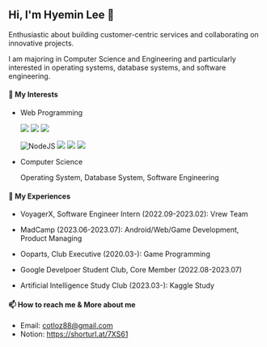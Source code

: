 ## Hi, I'm Hyemin Lee 👋

Enthusiastic about building customer-centric services and collaborating on innovative projects.

I am majoring in Computer Science and Engineering and particularly interested in operating systems, database systems, and software engineering.

#### 🌱 My Interests

- Web Programming
  
  <img src="https://img.shields.io/badge/React-20232A?style=for-the-badge&logo=react&logoColor=61DAFB"> <img src="https://img.shields.io/badge/Redux-593D88?style=for-the-badge&logo=redux&logoColor=white"> <img src="https://img.shields.io/badge/TypeScript-007ACC?style=for-the-badge&logo=typescript&logoColor=white">

  ![NodeJS](https://img.shields.io/badge/node.js-6DA55F?style=for-the-badge&logo=node.js&logoColor=white)  <img src="https://img.shields.io/badge/Express-000000?style=for-the-badge&logo=express&logoColor=white"> <img src="https://img.shields.io/badge/NestJS-E0234E?style=for-the-badge&logo=NestJS&logoColor=white"> <img src="https://img.shields.io/badge/MySQL-4479A1?style=for-the-badge&logo=mysql&logoColor=white"> 

- Computer Science

  Operating System, Database System, Software Engineering

<!--
  <img src="https://img.shields.io/badge/Unity-000000.svg?style=for-the-badge&logo=Unity&logoColor=white"> <img src="https://img.shields.io/badge/C%20Sharp-239120.svg?style=for-the-badge&logo=C-Sharp&logoColor=white">
-->
  
#### 🔭  My Experiences

- VoyagerX, Software Engineer Intern (2022.09-2023.02): Vrew Team


- MadCamp (2023.06-2023.07): Android/Web/Game Development, Product Managing
- Ooparts, Club Executive (2020.03-): Game Programming


- Google Develpoer Student Club, Core Member (2022.08-2023.07)
- Artificial Intelligence Study Club (2023.03-): Kaggle Study

#### 📫 How to reach me & More about me

- Email: cotloz88@gmail.com
- Notion: https://shorturl.at/7XS61

<!--
#### My Homepage
[Link](https://bit.ly/402Y2Br)

**coitloz88/coitloz88** is a ✨ _special_ ✨ repository because its `README.md` (this file) appears on your GitHub profile.

Here are some ideas to get you started:

- 🔭 I’m currently working on ...
- 🌱 I’m currently learning ...
- 👯 I’m looking to collaborate on ...
- 🤔 I’m looking for help with ...
- 💬 Ask me about ...
- 📫 How to reach me: ...
- 😄 Pronouns: ...
- ⚡ Fun fact: ...
-->

<!--
[![Top Langs](https://github-readme-stats.vercel.app/api/top-langs/?username=coitloz88&exclude_repo=Garmin-API-Test,Garmin-Background-Test,unity-game-samples&layout=compact)](https://github.com/coitloz88/github-readme-stats)



![Footer](https://capsule-render.vercel.app/api?type=waving&color=auto&height=200&section=footer)
-->

